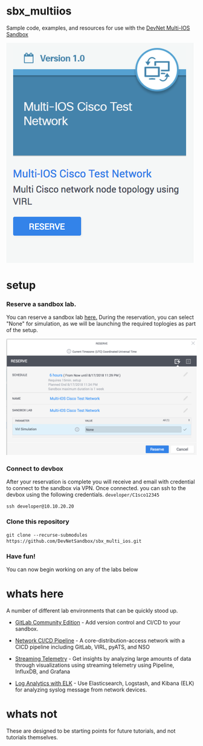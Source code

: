 # sbx_multiios

Sample code, examples, and resources for use with the [DevNet Multi-IOS Sandbox](https://devnetsandbox.cisco.com/RM/Diagram/Index/6b023525-4e7f-4755-81ae-05ac500d464a?diagramType=Topology)

![tile](./static/tile.png "Sandbox Tile")

# setup

### Reserve a sandbox lab.

You can reserve a sandbox lab [here.](https://devnetsandbox.cisco.com/RM/Diagram/Index/6b023525-4e7f-4755-81ae-05ac500d464a?diagramType=Topology) During the reservation, you can select "None" for
simulation, as we will be launching the required toplogies as part of the setup.

![reservation](./static/reservation-dialog.png "No topology required")

### Connect to devbox

After your reservation is complete you will receive and email with credential to
connect to the sandbox via VPN.  Once connected.  you can ssh to the devbox using the following credentials. `developer/C1sco12345`

    ssh developer@10.10.20.20

### Clone this repository

```
git clone --recurse-submodules https://github.com/DevNetSandbox/sbx_multi_ios.git
```

### Have fun!

You can now begin working on any of the labs below

# whats here

A number of different lab environments that can be quickly stood up.

* [GitLab Community Edition](./gitlab/) - Add version control and CI/CD to your sandbox.

* [Network CI/CD Pipeline](./cicd-3tier/) - A core-distribution-access network with a CICD pipeline including GitLab, VIRL, pyATS, and NSO

* [Streaming Telemetry](./metrics-pig/) - Get insights by analyzing large amounts of data through visualizations using streaming telemetry using Pipeline, InfluxDB, and Grafana

* [Log Analytics with ELK](./metrics-elk/) - Use Elasticsearch, Logstash, and Kibana (ELK) for analyzing syslog message from network devices.

# whats not

These are designed to be starting points for future tutorials, and not tutorials themselves.
